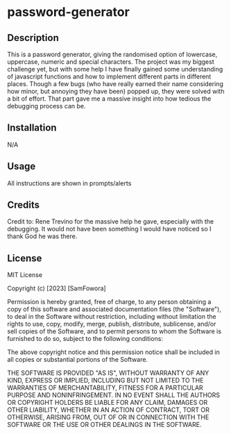 # password-generator

## Description

This is a password generator, giving the randomised option of lowercase, uppercase, numeric and special characters.
The project was my biggest challenge yet, but with some help I have finally gained some understanding of javascript functions and how to implement different parts in different places.
Though a few bugs (who have really earned their name considering how minor, but annoying they have been) popped up, they were solved with a bit of effort. That part gave me a massive insight into how tedious the debugging process can be.


## Installation

N/A

## Usage

All instructions are shown in prompts/alerts

## Credits

Credit to:
Rene Trevino for the massive help he gave, especially with the debugging. It would not have been something I would have noticed so I thank God he was there.

## License

MIT License

Copyright (c) [2023] [SamFowora]

Permission is hereby granted, free of charge, to any person obtaining a copy of this software and associated documentation files (the "Software"), to deal in the Software without restriction, including without limitation the rights to use, copy, modify, merge, publish, distribute, sublicense, and/or sell copies of the Software, and to permit persons to whom the Software is furnished to do so, subject to the following conditions:

The above copyright notice and this permission notice shall be included in all copies or substantial portions of the Software.

THE SOFTWARE IS PROVIDED "AS IS", WITHOUT WARRANTY OF ANY KIND, EXPRESS OR IMPLIED, INCLUDING BUT NOT LIMITED TO THE WARRANTIES OF MERCHANTABILITY, FITNESS FOR A PARTICULAR PURPOSE AND NONINFRINGEMENT. IN NO EVENT SHALL THE AUTHORS OR COPYRIGHT HOLDERS BE LIABLE FOR ANY CLAIM, DAMAGES OR OTHER LIABILITY, WHETHER IN AN ACTION OF CONTRACT, TORT OR OTHERWISE, ARISING FROM, OUT OF OR IN CONNECTION WITH THE SOFTWARE OR THE USE OR OTHER DEALINGS IN THE SOFTWARE.